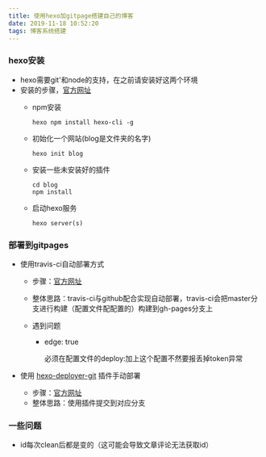 ```yaml
---
title: 使用hexo加gitpage搭建自己的博客
date: 2019-11-18 10:52:20
tags: 博客系统搭建
---
```

### hexo安装
- hexo需要git'和node的支持，在之前请安装好这两个环境
- 安装的步骤，[官方网址]( https://hexo.io/zh-cn/ )
  - npm安装
    
    `hexo
    npm install hexo-cli -g`
    
  - 初始化一个网站(blog是文件夹的名字)
    
    ` hexo init blog `
    
  - 安装一些未安装好的插件
  
    ```
    cd blog
    npm install
    ```
  
  - 启动hexo服务
  
    `hexo server(s)`

### 部署到gitpages

- 使用travis-ci自动部署方式

  - 步骤：[官方网址](https://hexo.io/zh-cn/docs/github-pages)

  - 整体思路：travis-ci与github配合实现自动部署，travis-ci会把master分支进行构建（配置文件配配置的）构建到gh-pages分支上

  - 遇到问题

    - edge: true

      必须在配置文件的deploy:加上这个配置不然要报丢掉token异常

- 使用 [hexo-deployer-git](https://github.com/hexojs/hexo-deployer-git) 插件手动部署
  - 步骤：[官方网址]( https://hexo.io/zh-cn/docs/one-command-deployment )
  - 整体思路：使用插件提交到对应分支

### 一些问题

- id每次clean后都是变的（这可能会导致文章评论无法获取id）
